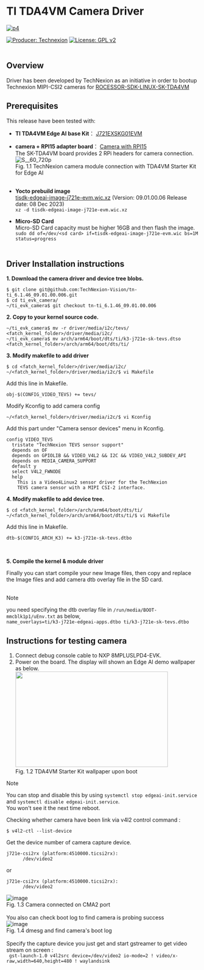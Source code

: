 # TI TDA4VM Camera Driver

[![p4](https://github.com/TechNexion-Vision/ti_evk_camera/assets/57210123/ca72eb4a-e9e2-4307-8e3f-3ee8b89f75b7)](https://www.technexion.com/products/embedded-vision/)


[![Producer: Technexion](https://img.shields.io/badge/Producer-Technexion-blue.svg)](https://www.technexion.com)
[![License: GPL v2](https://img.shields.io/badge/License-GPL%20v2-blue.svg)](https://www.gnu.org/licenses/old-licenses/gpl-2.0.en.html)
<br/><br/>

## Overview
Driver has been developed by TechNexion as an initiative in order to bootup Technexion MIPI-CSI2 cameras for [ROCESSOR-SDK-LINUX-SK-TDA4VM](https://www.ti.com/tool/PROCESSOR-SDK-J721E)<br/>

## Prerequisites
This release have been tested with:
+ **TI TDA4VM Edge AI base Kit**： [J721EXSKG01EVM ](https://www.ti.com/tool/SK-TDA4VM?keyMatch=&tisearch=search-everything&usecase=hardware#order-start-development)<br/>
+ **camera + RPI15 adapter board**： [Camera with RPI15](https://www.technexion.com/?s=RPI15&post_type=product)<br/>
The SK-TDA4VM board provides 2 RPi headers for camera connection.<br/>
  ![S__60_720p](https://github.com/TechNexion-Vision/ti_evk_camera/assets/57210123/7c4a5deb-a138-456f-9716-cf6ed082f93a)<br/>
Fig. 1.1 TechNexion camera module connection with TDA4VM Starter Kit for Edge AI
<br/><br/>
+ **Yocto prebuild image** <br/>
  [tisdk-edgeai-image-j721e-evm.wic.xz](https://dr-download.ti.com/software-development/software-development-kit-sdk/MD-4K6R4tqhZI/09.01.00.06/tisdk-edgeai-image-j721e-evm.wic.xz)
      (Version: 09.01.00.06 Release date: 08 Dec 2023)<br/>
  `xz -d tisdk-edgeai-image-j721e-evm.wic.xz`
  
+ **Micro-SD Card** <br/>
  Micro-SD Card capacity must be higher 16GB and then flash the image.<br/>
  `sudo dd of=/dev/<sd card> if=tisdk-edgeai-image-j721e-evm.wic bs=1M status=progress`
<br/><br/>
## Driver Installation instructions

**1. Download the camera driver and device tree blobs.**
  ```
  $ git clone git@github.com:TechNexion-Vision/tn-ti_6.1.46_09.01.00.006.git
  $ cd ti_evk_camera/
  ~/ti_evk_camera$ git checkout tn-ti_6.1.46_09.01.00.006
  ```
**2.  Copy to your kernel source code.**
  ```
  ~/ti_evk_camera$ mv -r driver/media/i2c/tevs/ <fatch_kernel_folder>/driver/media/i2c/
  ~/ti_evk_camera$ mv arch/arm64/boot/dts/ti/k3-j721e-sk-tevs.dtso <fatch_kernel_folder>/arch/arm64/boot/dts/ti/
  ```
  **3.  Modify makefile to add driver**
  ```
  $ cd <fatch_kernel_folder>/driver/media/i2c/
  ~/<fatch_kernel_folder>/driver/media/i2c/$ vi Makefile
  ```
  Add this line in Makefile.
  ```
  obj-$(CONFIG_VIDEO_TEVS) += tevs/
  ```
  Modify Kconfig to add camera config
  ```
  ~/<fatch_kernel_folder>/driver/media/i2c/$ vi Kconfig
  ```
  Add this part under "Camera sensor devices" menu in Kconfig.
  ```
  config VIDEO_TEVS
    tristate "TechNexion TEVS sensor support"
    depends on OF
    depends on GPIOLIB && VIDEO_V4L2 && I2C && VIDEO_V4L2_SUBDEV_API
    depends on MEDIA_CAMERA_SUPPORT
    default y
    select V4L2_FWNODE
    help
      This is a Video4Linux2 sensor driver for the TechNexion
      TEVS camera sensor with a MIPI CSI-2 interface.
  ```

  **4.  Modify makefile to add device tree.**

  ```
  $ cd <fatch_kernel_folder>/arch/arm64/boot/dts/ti/
  ~/<fatch_kernel_folder>/arch/arm64/boot/dts/ti/$ vi Makefile
  ```
  Add this line in Makefile.
  ```
  dtb-$(CONFIG_ARCH_K3) += k3-j721e-sk-tevs.dtbo
  ```
<br/>

  **5.  Compile the kernel & module driver**
  
  Finally you can start compile your new Image files, then copy and replace the Image files and add camera dtb overlay file in the SD card.<br/>
<br/>
  > [!NOTE]
  > you need specifying the dtb overlay file in `/run/media/BOOT-mmcblk1p1/uEnv.txt` as below,<br/>
  > `name_overlays=ti/k3-j721e-edgeai-apps.dtbo ti/k3-j721e-sk-tevs.dtbo`

## Instructions for testing camera
  
1. Connect debug console cable to NXP 8MPLUSLPD4-EVK.
2. Power on the board.
   The display will shown an Edge AI demo wallpaper as below.<br/>
   <img src="https://github.com/TechNexion-Vision/ti_evk_camera/assets/57210123/8146a947-d875-4c9f-96de-4df19003d1db" width="400" height="250"><br/>
   Fig. 1.2 TDA4VM Starter Kit wallpaper upon boot<br/>
  > [!NOTE]
  > You can stop and disable this by using `systemctl stop edgeai-init.service` and `systemctl disable edgeai-init.service`.<br/>
  > You won't see it the next time reboot.

  Checking whether camera have been link via v4l2 control command :
  ```
  $ v4l2-ctl --list-device
  ```
  Get the device number of camera capture device.
  ```
  j721e-csi2rx (platform:4510000.ticsi2rx):
        /dev/video2
  ```
  or
  ```
  j721e-csi2rx (platform:4510000.ticsi2rx):
        /dev/video2
  ```
  ![image](https://github.com/TechNexion-Vision/ti_evk_camera/assets/57210123/a36e193c-93cc-4a9e-8ea5-8b4a64146465)<br/>
  Fig. 1.3 Camera connected on CMA2 port<br/>
  <br/>
  You also can check boot log to find camera is probing success<br/>
  ![image](https://github.com/TechNexion-Vision/ti_evk_camera/assets/57210123/2a4d31be-3ba9-4d3b-9ca8-6e9b44df4c08)<br/>
  Fig. 1.4 dmesg and find camera's boot log<br/>
  <br/>
  Specify the capture device you just get and start gstreamer to get video stream on screen :<br/>
  ` gst-launch-1.0 v4l2src device=/dev/video2 io-mode=2 ! video/x-raw,width=640,height=480 ! waylandsink`
  <br/>
  <br/>
  <br/>

  

  
  
